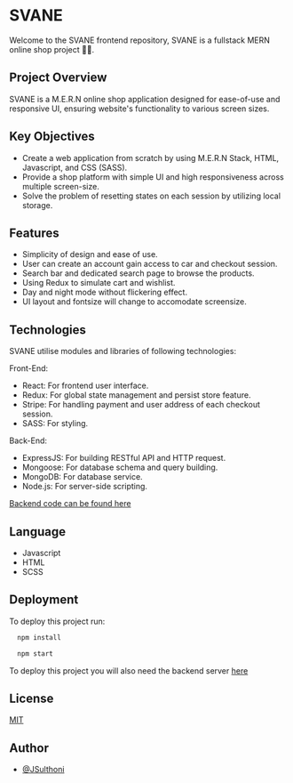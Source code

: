 # SVANE

Welcome to the SVANE frontend repository, SVANE is a fullstack MERN online shop project 🚀✨.

## Project Overview
SVANE is a M.E.R.N online shop application designed for ease-of-use and responsive UI, ensuring website's functionality to various screen sizes.

## Key Objectives
* Create a web application from scratch by using M.E.R.N Stack, HTML, Javascript, and CSS (SASS).
* Provide a shop platform with simple UI and high responsiveness across multiple screen-size.
* Solve the problem of resetting states on each session by utilizing local storage.

## Features
* Simplicity of design and ease of use.
* User can create an account gain access to car and checkout session.
* Search bar and dedicated search page to browse the products.
* Using Redux to simulate cart and wishlist.
* Day and night mode without flickering effect.
* UI layout and fontsize will change to accomodate screensize.

## Technologies
SVANE utilise modules and libraries of following technologies:

Front-End:
* React: For frontend user interface.
* Redux: For global state management and persist store feature.
* Stripe: For handling payment and user address of each checkout session.
* SASS: For styling.

Back-End:
* ExpressJS: For building RESTful API and HTTP request.
* Mongoose: For database schema and query building.
* MongoDB: For database service.
* Node.js: For server-side scripting.

[Backend code can be found here](https://github.com/JSulthoni/BUNDLER-backend)

## Language
* Javascript
* HTML
* SCSS

## Deployment
To deploy this project run:

```bash
  npm install
```

```bash
  npm start
```

To deploy this project you will also need the backend server [here](https://github.com/JSulthoni/BUNDLER-backend)

## License
[MIT](https://choosealicense.com/licenses/mit/)


## Author
- [@JSulthoni](https://www.github.com/JSulthoni)

